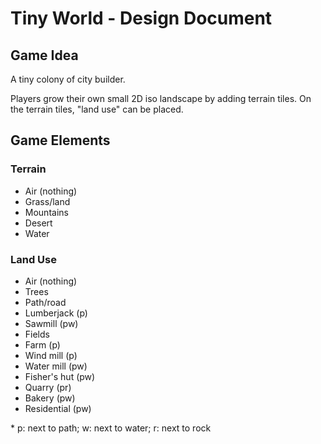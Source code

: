 # Tiny World - Design Document

## Game Idea

A tiny colony of city builder.

Players grow their own small 2D iso landscape by adding terrain tiles.
On the terrain tiles, "land use" can be placed.

## Game Elements

### Terrain

* Air (nothing)
* Grass/land
* Mountains
* Desert
* Water

### Land Use

* Air (nothing)
* Trees
* Path/road
* Lumberjack (p)
* Sawmill (pw)
* Fields
* Farm (p)
* Wind mill (p)
* Water mill (pw)
* Fisher's hut (pw)
* Quarry (pr)
* Bakery (pw)
* Residential (pw)

\* p: next to path; w: next to water; r: next to rock
